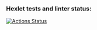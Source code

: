 ### Hexlet tests and linter status:
[![Actions Status](https://github.com/TarenTheHandsome/python-project-50/actions/workflows/hexlet-check.yml/badge.svg)](https://github.com/TarenTheHandsome/python-project-50/actions)